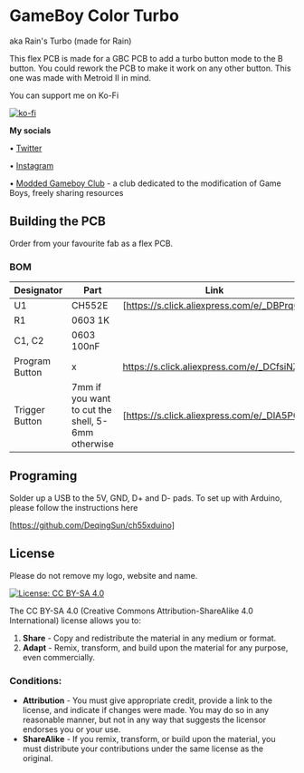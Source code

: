 # GameBoy Color Turbo 

aka Rain's Turbo (made for Rain)

This flex PCB is made for a GBC PCB to add a turbo button mode to the B button. You could rework the PCB to make it work on any other button. This one was made with Metroid II in mind.

You can support me on Ko-Fi

[![ko-fi](https://ko-fi.com/img/githubbutton_sm.svg)](https://ko-fi.com/L4L12T33R)

**My socials**

• [Twitter](https://twitter.com/natalie_thenerd) 

• [Instagram](https://www.instagram.com/natalie.thenerd/) 

• [Modded Gameboy Club](https://moddedgameboy.club/) - a club dedicated to the modification of Game Boys, freely sharing resources

## Building the PCB

Order from your favourite fab as a flex PCB. 

### BOM
| Designator | Part | Link |
|-------------| -----| -----|
| U1 | CH552E | [https://s.click.aliexpress.com/e/_DBPrq0r]
| R1 | 0603 1K |
| C1, C2 | 0603 100nF |
| Program Button | x | https://s.click.aliexpress.com/e/_DCfsiNZ
| Trigger Button | 7mm if you want to cut the shell, 5-6mm otherwise | [https://s.click.aliexpress.com/e/_DlA5P0j]


## Programing

Solder up a USB to the 5V, GND, D+ and D- pads. To set up with Arduino, please follow the instructions here

[https://github.com/DeqingSun/ch55xduino]


## License

Please do not remove my logo, website and name.

[![License: CC BY-SA 4.0](https://img.shields.io/badge/License-CC_BY--SA_4.0-lightgrey.svg)](https://creativecommons.org/licenses/by-sa/4.0/)

The CC BY-SA 4.0 (Creative Commons Attribution-ShareAlike 4.0 International) license allows you to:

1. **Share** - Copy and redistribute the material in any medium or format.
2. **Adapt** - Remix, transform, and build upon the material for any purpose, even commercially.

### Conditions:

- **Attribution** - You must give appropriate credit, provide a link to the license, and indicate if changes were made. You may do so in any reasonable manner, but not in any way that suggests the licensor endorses you or your use.
- **ShareAlike** - If you remix, transform, or build upon the material, you must distribute your contributions under the same license as the original.

